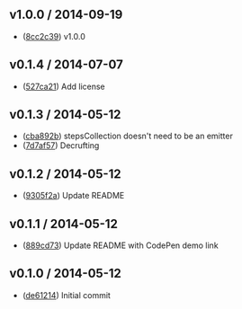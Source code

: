 ## v1.0.0 / 2014-09-19

 * ([8cc2c39](https://github.com/tanem/funnel/commit/8cc2c39052dab5fde7a0ba3f08c0dc2792e9a1fc)) v1.0.0

## v0.1.4 / 2014-07-07

 * ([527ca21](https://github.com/tanem/funnel/commit/527ca21bd34fd2cce67eec0f38457b6253d5d8a3)) Add license

## v0.1.3 / 2014-05-12

 * ([cba892b](https://github.com/tanem/funnel/commit/cba892bae9590c8e607cc71120ad32af7356d144)) stepsCollection doesn't need to be an emitter
 * ([7d7af57](https://github.com/tanem/funnel/commit/7d7af575ac3a49e8c84d0931dadac91bb0045413)) Decrufting

## v0.1.2 / 2014-05-12

 * ([9305f2a](https://github.com/tanem/funnel/commit/9305f2a69cfe07d6867cd067fce804b202852443)) Update README

## v0.1.1 / 2014-05-12

 * ([889cd73](https://github.com/tanem/funnel/commit/889cd730328c851a6117c0c8ae7d2eed5f1819c3)) Update README with CodePen demo link

## v0.1.0 / 2014-05-12

 * ([de61214](https://github.com/tanem/funnel/commit/de61214cadcea70b35eaeebb1d568dbdc4d06a79)) Initial commit
